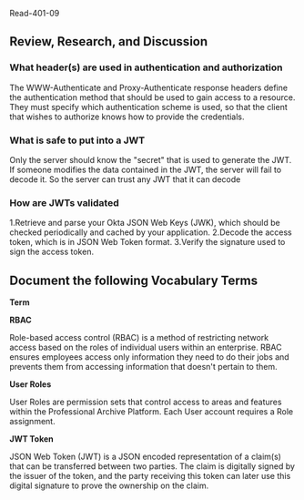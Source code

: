 Read-401-09


## Review, Research, and Discussion


### What header(s) are used in authentication and authorization

The WWW-Authenticate and Proxy-Authenticate response headers define the authentication method that should be used to gain access to a resource. They must specify which authentication scheme is used, so that the client that wishes to authorize knows how to provide the credentials.

### What is safe to put into a JWT

Only the server should know the "secret" that is used to generate the JWT. If someone modifies the data contained in the JWT, the server will fail to decode it. So the server can trust any JWT that it can decode

### How are JWTs validated

1.Retrieve and parse your Okta JSON Web Keys (JWK), which should be checked periodically and cached by your application.
2.Decode the access token, which is in JSON Web Token format.
3.Verify the signature used to sign the access token.

## Document the following Vocabulary Terms

**Term**

**RBAC**


Role-based access control (RBAC) is a method of restricting network access based on the roles of individual users within an enterprise. RBAC ensures employees access only information they need to do their jobs and prevents them from accessing information that doesn't pertain to them.

**User Roles**

User Roles are permission sets that control access to areas and features within the Professional Archive Platform. Each User account requires a Role assignment.

**JWT Token**


JSON Web Token (JWT) is a JSON encoded representation of a claim(s) that can be transferred between two parties. The claim is digitally signed by the issuer of the token, and the party receiving this token can later use this digital signature to prove the ownership on the claim.